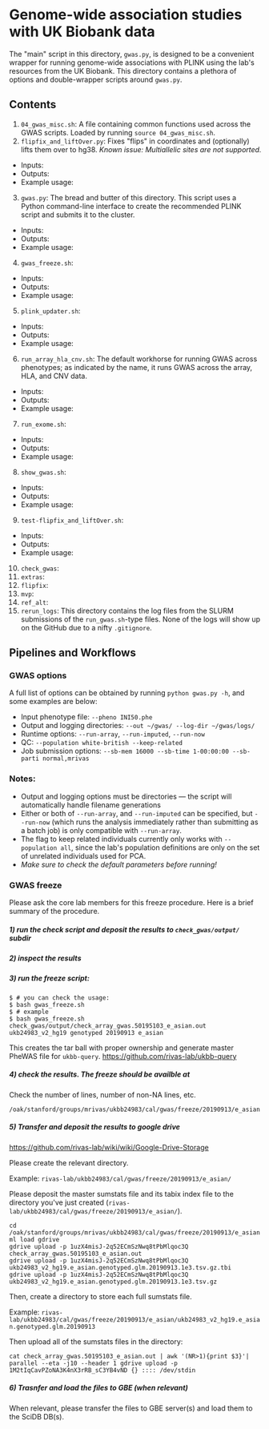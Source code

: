 # Genome-wide association studies with UK Biobank data

The "main" script in this directory, `gwas.py`, is designed to be a convenient wrapper for running genome-wide associations with PLINK using the lab's resources from the UK Biobank. This directory contains a plethora of options and double-wrapper scripts around `gwas.py`.

## Contents

1. `04_gwas_misc.sh`: A file containing common functions used across the GWAS scripts. Loaded by running `source 04_gwas_misc.sh`.
2. `flipfix_and_liftOver.py`: Fixes "flips" in coordinates and (optionally) lifts them over to hg38. *Known issue: Multiallelic sites are not supported.*
- Inputs: 
- Outputs: 
- Example usage:
3. `gwas.py`: The bread and butter of this directory. This script uses a Python command-line interface to create the recommended PLINK script and submits it to the cluster.
- Inputs: 
- Outputs: 
- Example usage:
4. `gwas_freeze.sh`: 
- Inputs:
- Outputs:
- Example usage:
5. `plink_updater.sh`: 
- Inputs:
- Outputs:
- Example usage: 
6. `run_array_hla_cnv.sh`: The default workhorse for running GWAS across phenotypes; as indicated by the name, it runs GWAS across the array, HLA, and CNV data.
- Inputs:
- Outputs:
- Example usage:
7. `run_exome.sh`: 
- Inputs:
- Outputs:
- Example usage:
8. `show_gwas.sh`: 
- Inputs:
- Outputs:
- Example usage:
9. `test-flipfix_and_liftOver.sh`: 
- Inputs:
- Outputs:
- Example usage:
10. `check_gwas`: 
11. `extras`: 
12. `flipfix`: 
13. `mvp`: 
14. `ref_alt`: 
15. `rerun_logs`: This directory contains the log files from the SLURM submissions of the `run_gwas.sh`-type files. None of the logs will show up on the GitHub due to a nifty `.gitignore`.

## Pipelines and Workflows

### GWAS options

A full list of options can be obtained by running `python gwas.py -h`, and some examples are below:

- Input phenotype file: `--pheno INI50.phe`
- Output and logging directories: `--out ~/gwas/ --log-dir ~/gwas/logs/`
- Runtime options: `--run-array`, `--run-imputed`, `--run-now`
- QC: `--population white-british --keep-related`
- Job submission options: `--sb-mem 16000 --sb-time 1-00:00:00 --sb-parti normal,mrivas`

### Notes: 

- Output and logging options must be directories — the script will automatically handle filename generations
- Either or both of `--run-array`, and `--run-imputed` can be specified, but `--run-now` (which runs the analysis immediately rather than submitting as a batch job) is only compatible with `--run-array`.
- The flag to keep related individuals currently only works with `--population all`, since the lab's population definitions are only on the set of unrelated individuals used for PCA.
- _Make sure to check the default parameters before running!_

### GWAS freeze

Please ask the core lab members for this freeze procedure. 
Here is a brief summary of the procedure.

##### 1) run the check script and deposit the results to `check_gwas/output/` subdir

##### 2) inspect the results

##### 3) run the freeze script: 

```
$ # you can check the usage:
$ bash gwas_freeze.sh 
$ # example
$ bash gwas_freeze.sh check_gwas/output/check_array_gwas.50195103_e_asian.out ukb24983_v2_hg19 genotyped 20190913 e_asian
```

This creates the tar ball with proper ownership and generate master PheWAS file for `ukbb-query`.
https://github.com/rivas-lab/ukbb-query

##### 4) check the results. The freeze should be availble at 

Check the number of lines, number of non-NA lines, etc.

`/oak/stanford/groups/mrivas/ukbb24983/cal/gwas/freeze/20190913/e_asian`

##### 5) Transfer and deposit the results to google drive

https://github.com/rivas-lab/wiki/wiki/Google-Drive-Storage

Please create the relevant directory.

Example: `rivas-lab/ukbb24983/cal/gwas/freeze/20190913/e_asian/`

Please deposit the master sumstats file and its tabix index file to the directory you've just created (`rivas-lab/ukbb24983/cal/gwas/freeze/20190913/e_asian/`).

```
cd /oak/stanford/groups/mrivas/ukbb24983/cal/gwas/freeze/20190913/e_asian
ml load gdrive
gdrive upload -p 1uzX4misJ-2q52ECmSzNwq8tPbMlqoc3Q check_array_gwas.50195103_e_asian.out
gdrive upload -p 1uzX4misJ-2q52ECmSzNwq8tPbMlqoc3Q ukb24983_v2_hg19.e_asian.genotyped.glm.20190913.1e3.tsv.gz.tbi
gdrive upload -p 1uzX4misJ-2q52ECmSzNwq8tPbMlqoc3Q ukb24983_v2_hg19.e_asian.genotyped.glm.20190913.1e3.tsv.gz
```

Then, create a directory to store each full sumstats file.

Example: `rivas-lab/ukbb24983/cal/gwas/freeze/20190913/e_asian/ukb24983_v2_hg19.e_asian.genotyped.glm.20190913`

Then upload all of the sumstats files in the directory:

```
cat check_array_gwas.50195103_e_asian.out | awk '(NR>1){print $3}'| parallel --eta -j10 --header 1 gdrive upload -p 1M2tIqCavPZoNA3K4nX3rRB_sC3YB4vND {} :::: /dev/stdin
```

##### 6) Trasnfer and load the files to GBE (when relevant)

When relevant, please transfer the files to GBE server(s) and load them to the SciDB DB(s).